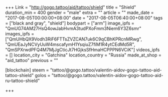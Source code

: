 +++
Link = "http://gogo.tattoo/aid/tattoo/shield"
title = "Shield"
duration_min = 400
gender = "male"
extra = ""
article = ""
made_date = "2017-08-05T00:00:00+08:00"
date = "2017-08-05T06:40:00+08:00"
tags = ["black and gray", "shield"]
bodypart = ["arm"]
image_ipfs = "QmUG74AM27HsQ4owJabHvmA3tudPXoFmm3Niem6Y3Z6smr"
images_ipfs = ["QmUHbQX9Vodh3RiF6FTTsZVZCAN7uk6C9qCBhKPRcnMRwg", "QmUEaJyNCVyUuW4mscafymH1YsqiuZ7fiM1R4ytCEdMd5R", "QmSPXrwdPFQ4M7MjJgCticJt7HGjksSfHmaHCPPPN6VCiK"]
videos_ipfs = []
location_city = "Gatchina"
location_country = "Russia"
made_at_shop = "aid_tattoo"
previous = ""

[blockchain]
steem = "tattoo/@gogo.tattoo/valentin-aidov-gogo-tattoo-aid-tattoo-shield"
golos = "tattoo/@gogo.tattoo/valentin-aidov-gogo-tattoo-aid-ru-tattoo-shield"

+++
